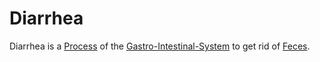 # Diarrhea

Diarrhea is a [Process](60062.md) of the [Gastro-Intestinal-System](40080004.md) to get rid of [Feces](404.md).
